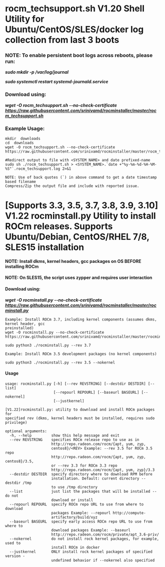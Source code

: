 # rocm_techsupport.sh V1.20 Shell Utility for Ubuntu/CentOS/SLES/docker log collection from last 3 boots
### NOTE: To enable persistent boot logs across reboots, please run:  
***sudo mkdir -p /var/log/journal*** 

***sudo systemctl restart systemd-journald.service*** 

### Download using:
***wget -O rocm_techsupport.sh --no-check-certificate https://raw.githubusercontent.com/srinivamd/rocminstaller/master/rocm_techsupport.sh*** 

### Example Usage:
```
mkdir  downloads
cd  downloads
wget -O rocm_techsupport.sh --no-check-certificate https://raw.githubusercontent.com/srinivamd/rocminstaller/master/rocm_techsupport.sh

#Redirect output to file with <SYSTEM_NAME> and date prefixed-name
sudo sh ./rocm_techsupport.sh > <SYSTEM_NAME>.`date +"%y-%m-%d-%H-%M-%S"`.rocm_techsupport.log 2>&1

NOTE: Use of back quotes (`) in above command to get a date timestamp based filename
Compress/Zip the output file and include with reported issue.
```

# [Supports 3.3, 3.5, 3.7, 3.8, 3.9, 3.10] V1.22 rocminstall.py Utility to install ROCm releases. Supports Ubuntu/Debian, CentOS/RHEL 7/8, SLES15 installation
#### NOTE: Install dkms, kernel headers, gcc packages on OS BEFORE installing ROCm
#### NOTE: On SLES15, the script uses zypper and requires user interaction
#### Download using:
***wget -O rocminstall.py --no-check-certificate https://raw.githubusercontent.com/srinivamd/rocminstaller/master/rocminstall.py***

```
Example: Install ROCm 3.7, including kernel components (assumes dkms, kernel header, gcc
preinstalled)
wget -O rocminstall.py --no-check-certificate https://raw.githubusercontent.com/srinivamd/rocminstaller/master/rocminstall.py

sudo python3 ./rocminstall.py --rev 3.7

Example: Install ROCm 3.5 development packages (no kernel components)

sudo python3 ./rocminstall.py --rev 3.5 --nokernel

```
#### Usage
```
usage: rocminstall.py [-h] [--rev REVSTRING] [--destdir DESTDIR] [--list]
                      [--repourl REPOURL] [--baseurl BASEURL] [--nokernel]
                      [--justkernel]

[V1.22]rocminstall.py: utility to download and install ROCm packages for
specified rev (dkms, kernel headers must be installed, requires sudo
privilege)

optional arguments:
  -h, --help         show this help message and exit
  --rev REVSTRING    specifies ROCm release repo to use as in
                     http://repo.radeon.com/rocm/{apt, yum, zyp,
                     centos8}/<REV> Example: --rev 3.5 for ROCm 3.5 repo
                     http://repo.radeon.com/rocm/{apt, yum, zyp, centos8}/3.5,
                     or --rev 3.3 for ROCm 3.3 repo
                     http://repo.radeon.com/rocm/{apt, yum, zyp}/3.3
  --destdir DESTDIR  specify directory where to download RPM before
                     installation. Default: current directory --destdir /tmp
                     to use /tmp directory
  --list             just list the packages that will be installed -- do not
                     download or install
  --repourl REPOURL  specify ROCm repo URL to use from where to download
                     packages Example: --repourl http://compute-
                     artifactory/build/xyz
  --baseurl BASEURL  specify early access ROCm repo URL to use from where to
                     download packages Example: --baseurl
                     http://repo.radeon.com/rocm/private/apt_3.6-priv/
  --nokernel         do not install rock kernel packages, for example, used to
                     install ROCm in docker
  --justkernel       ONLY install rock kernel packages of specified version -
                     undefined behavior if --nokernel also specified

```

